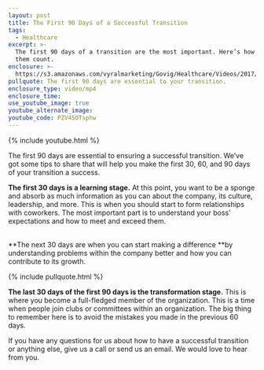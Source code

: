 ```yaml
---
layout: post
title: The First 90 Days of a Successful Transition
tags:
  - Healthcare
excerpt: >-
  The first 90 days of a transition are the most important. Here’s how to make
  them count.
enclosure: >-
  https://s3.amazonaws.com/vyralmarketing/Govig/Healthcare/Videos/2017/Three+Stages+In+Your+New+Career.mp4
pullquote: The first 90 days are essential to your transition.
enclosure_type: video/mp4
enclosure_time:
use_youtube_image: true
youtube_alternate_image:
youtube_code: PZV45OTsphw
---
```



{% include youtube.html %}

The first 90 days are essential to ensuring a successful transition. We’ve got some tips to share that will help you make the first 30, 60, and 90 days of your transition a success.

**The first 30 days is a learning stage.** At this point, you want to be a sponge and absorb as much information as you can about the company, its culture, leadership, and more. This is when you should start to form relationships with coworkers. The most important part is to understand your boss’ expectations and how to meet and exceed them.

<br>**The next 30 days are when you can start making a difference&nbsp;**by understanding problems within the company better and how you can contribute to its growth.

{% include pullquote.html %}

**The last 30 days of the first 90 days is the transformation stage.** This is where you become a full-fledged member of the organization. This is a time when people join clubs or committees within an organization. The big thing to remember here is to avoid the mistakes you made in the previous 60 days.

If you have any questions for us about how to have a successful transition or anything else, give us a call or send us an email. We would love to hear from you.